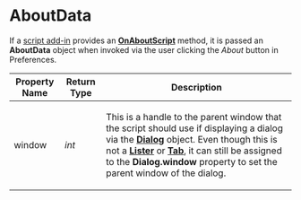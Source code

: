 # AboutData

If a [script add-in](/Manual/scripting/script_add-ins/README.md) provides an **[OnAboutScript](../scripting_events/onaboutscript.md)** method, it is passed an **AboutData** object when invoked via the user clicking the *About* button in Preferences.

<table>
<thead><tr><th>
Property Name</th><th>
Return Type</th><th>
Description
</th></tr></thead><tbody><tr><td>
window</td><td>

*int*</td><td>

This is a handle to the parent window that the script should use if displaying a dialog via the **[Dialog](dialog.md)** object. Even though this is not a **[Lister](lister.md)** or **[Tab](tab.md)**, it can still be assigned to the **Dialog.window** property to set the parent window of the dialog.
</td></tr></tbody>
</table>

